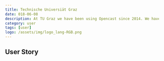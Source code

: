 ```yaml
---
title: Technische Universiät Graz
date: 018-06-08
description: At TU Graz we have been using Opencast since 2014. We have developed a custom video portal to provide access to lecture videos along with event and miscellaneous videos. The latest additions are a live streaming feature (utilising the user management system of Opencast for authentication), as well as video delivery via HTTP and adaptive streaming using the Wowza Media Engine in conjunction with Opencast.
category: user
tags: [user]
logo: /assets/img/logo_lang-RGB.png
---
```


## User Story

